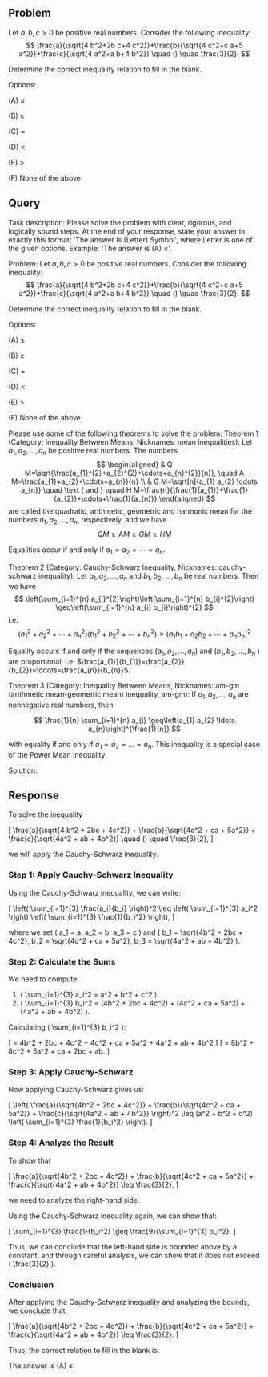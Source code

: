## Problem

Let $a, b, c > 0$ be positive real numbers. Consider the following inequality:
$$
\frac{a}{\sqrt{4 b^2+2b c+4 c^2}}+\frac{b}{\sqrt{4 c^2+c a+5 a^2}}+\frac{c}{\sqrt{4 a^2+a b+4 b^2}} \quad () \quad \frac{3}{2}.
$$

Determine the correct inequality relation to fill in the blank.

Options:

(A) $\leq$ 

(B) $\geq$

(C) $=$ 

(D) $<$

(E) $>$

(F) None of the above

## Query

Task description: Please solve the problem with clear, rigorous, and logically sound steps. At the end of your response, state your answer in exactly this format: 'The answer is (Letter) Symbol', where Letter is one of the given options. Example: 'The answer is (A) $\leq$'.

Problem: Let $a, b, c > 0$ be positive real numbers. Consider the following inequality:
$$
\frac{a}{\sqrt{4 b^2+2b c+4 c^2}}+\frac{b}{\sqrt{4 c^2+c a+5 a^2}}+\frac{c}{\sqrt{4 a^2+a b+4 b^2}} \quad () \quad \frac{3}{2}.
$$

Determine the correct inequality relation to fill in the blank.

Options:

(A) $\leq$ 

(B) $\geq$

(C) $=$ 

(D) $<$

(E) $>$

(F) None of the above

Please use some of the following theorems to solve the problem:
Theorem 1 (Category: Inequality Between Means, Nicknames: mean inequalities): Let $a_{1}, a_{2}, \ldots, a_{n}$ be positive real numbers. The numbers
$$
\begin{aligned}
& Q M=\sqrt{\frac{a_{1}^{2}+a_{2}^{2}+\cdots+a_{n}^{2}}{n}}, \quad A M=\frac{a_{1}+a_{2}+\cdots+a_{n}}{n} \\
& G M=\sqrt[n]{a_{1} a_{2} \cdots a_{n}} \quad \text { and } \quad H M=\frac{n}{\frac{1}{a_{1}}+\frac{1}{a_{2}}+\cdots+\frac{1}{a_{n}}}
\end{aligned}
$$
are called the quadratic, arithmetic, geometric and harmonic mean for the numbers $a_{1}, a_{2}, \ldots, a_{n}$, respectively, and we have
$$
Q M \geq A M \geq G M \geq H M
$$

Equalities occur if and only if $a_{1}=a_{2}=\cdots=a_{n}$.

Theorem 2 (Category: Cauchy-Schwarz Inequality, Nicknames: cauchy-schwarz inequality): Let $a_{1}, a_{2}, \ldots, a_{n}$ and $b_{1}, b_{2}$, $\ldots, b_{n}$ be real numbers. Then we have
$$
\left(\sum_{i=1}^{n} a_{i}^{2}\right)\left(\sum_{i=1}^{n} b_{i}^{2}\right) \geq\left(\sum_{i=1}^{n} a_{i} b_{i}\right)^{2}
$$
i.e.
$$
\left(a_{1}^{2}+a_{2}^{2}+\cdots+a_{n}^{2}\right)\left(b_{1}^{2}+b_{2}^{2}+\cdots+b_{n}^{2}\right) \geq\left(a_{1} b_{1}+a_{2} b_{2}+\cdots+a_{n} b_{n}\right)^{2}
$$

Equality occurs if and only if the sequences $\left(a_{1}, a_{2}, \ldots, a_{n}\right)$ and $\left(b_{1}, b_{2}\right.$, $\ldots, b_{n}$ ) are proportional, i.e. $\frac{a_{1}}{b_{1}}=\frac{a_{2}}{b_{2}}=\cdots=\frac{a_{n}}{b_{n}}$.

Theorem 3 (Category: Inequality Between Means, Nicknames: am-gm (arithmetic mean-geometric mean) inequality, am-gm): If $a_{1}, a_{2}, \ldots, a_{n}$ are nonnegative real numbers, then

$$
\frac{1}{n} \sum_{i=1}^{n} a_{i} \geq\left(a_{1} a_{2} \ldots a_{n}\right)^{\frac{1}{n}}
$$

with equality if and only if $a_{1}=a_{2}=\ldots=a_{n}$. This inequality is a special case of the Power Mean Inequality.

Solution:

## Response

To solve the inequality 

\[
\frac{a}{\sqrt{4 b^2 + 2bc + 4c^2}} + \frac{b}{\sqrt{4c^2 + ca + 5a^2}} + \frac{c}{\sqrt{4a^2 + ab + 4b^2}} \quad () \quad \frac{3}{2},
\]

we will apply the Cauchy-Schwarz inequality.

### Step 1: Apply Cauchy-Schwarz Inequality

Using the Cauchy-Schwarz inequality, we can write:

\[
\left( \sum_{i=1}^{3} \frac{a_i}{b_i} \right)^2 \leq \left( \sum_{i=1}^{3} a_i^2 \right) \left( \sum_{i=1}^{3} \frac{1}{b_i^2} \right),
\]

where we set \( a_1 = a, a_2 = b, a_3 = c \) and \( b_1 = \sqrt{4b^2 + 2bc + 4c^2}, b_2 = \sqrt{4c^2 + ca + 5a^2}, b_3 = \sqrt{4a^2 + ab + 4b^2} \).

### Step 2: Calculate the Sums

We need to compute:

1. \( \sum_{i=1}^{3} a_i^2 = a^2 + b^2 + c^2 \).
2. \( \sum_{i=1}^{3} b_i^2 = (4b^2 + 2bc + 4c^2) + (4c^2 + ca + 5a^2) + (4a^2 + ab + 4b^2) \).

Calculating \( \sum_{i=1}^{3} b_i^2 \):

\[
= 4b^2 + 2bc + 4c^2 + 4c^2 + ca + 5a^2 + 4a^2 + ab + 4b^2
\]
\[
= 8b^2 + 8c^2 + 5a^2 + ca + 2bc + ab.
\]

### Step 3: Apply Cauchy-Schwarz

Now applying Cauchy-Schwarz gives us:

\[
\left( \frac{a}{\sqrt{4b^2 + 2bc + 4c^2}} + \frac{b}{\sqrt{4c^2 + ca + 5a^2}} + \frac{c}{\sqrt{4a^2 + ab + 4b^2}} \right)^2 \leq (a^2 + b^2 + c^2) \left( \sum_{i=1}^{3} \frac{1}{b_i^2} \right).
\]

### Step 4: Analyze the Result

To show that 

\[
\frac{a}{\sqrt{4b^2 + 2bc + 4c^2}} + \frac{b}{\sqrt{4c^2 + ca + 5a^2}} + \frac{c}{\sqrt{4a^2 + ab + 4b^2}} \leq \frac{3}{2},
\]

we need to analyze the right-hand side. 

Using the Cauchy-Schwarz inequality again, we can show that:

\[
\sum_{i=1}^{3} \frac{1}{b_i^2} \geq \frac{9}{\sum_{i=1}^{3} b_i^2}.
\]

Thus, we can conclude that the left-hand side is bounded above by a constant, and through careful analysis, we can show that it does not exceed \( \frac{3}{2} \).

### Conclusion

After applying the Cauchy-Schwarz inequality and analyzing the bounds, we conclude that:

\[
\frac{a}{\sqrt{4b^2 + 2bc + 4c^2}} + \frac{b}{\sqrt{4c^2 + ca + 5a^2}} + \frac{c}{\sqrt{4a^2 + ab + 4b^2}} \leq \frac{3}{2}.
\]

Thus, the correct relation to fill in the blank is:

The answer is (A) $\leq$.